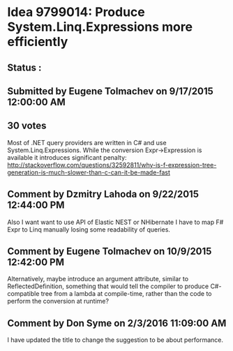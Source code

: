 # Idea 9799014: Produce System.Linq.Expressions more efficiently #

## Status : 

## Submitted by Eugene Tolmachev on 9/17/2015 12:00:00 AM

## 30 votes

Most of .NET query providers are written in C# and use System.Linq.Expressions. While the conversion Expr->Expression is available it introduces significant penalty: http://stackoverflow.com/questions/32592811/why-is-f-expression-tree-generation-is-much-slower-than-c-can-it-be-made-fast


## Comment by Dzmitry Lahoda on 9/22/2015 12:44:00 PM

Also I want want to use API of Elastic NEST or NHibernate I have to map F# Expr to Linq manually losing some readability of queries.

## Comment by Eugene Tolmachev on 10/9/2015 12:42:00 PM

Alternatively, maybe introduce an argument attribute, similar to ReflectedDefinition, something that would tell the compiler to produce C#-compatible tree from a lambda at compile-time, rather than the code to perform the conversion at runtime?

## Comment by Don Syme on 2/3/2016 11:09:00 AM

I have updated the title to change the suggestion to be about performance.
